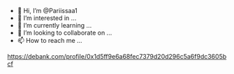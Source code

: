 - 👋 Hi, I’m @Pariissaa1
- 👀 I’m interested in ...
- 🌱 I’m currently learning ...
- 💞️ I’m looking to collaborate on ...
- 📫 How to reach me ...

https://debank.com/profile/0x1d5ff9e6a68fec7379d20d296c5a6f9dc3605bcf
<!---
Pariissaa1/Pariissaa1 is a ✨ special ✨ repository because its `README.md` (this file) appears on your GitHub profile.
You can click the Preview link to take a look at your changes.
--->

